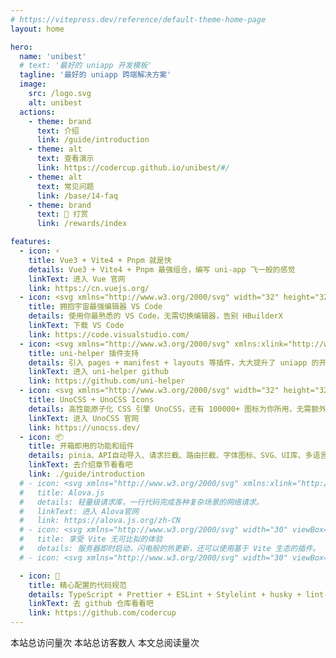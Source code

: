 ```yaml
---
# https://vitepress.dev/reference/default-theme-home-page
layout: home

hero:
  name: 'unibest'
  # text: '最好的 uniapp 开发模板'
  tagline: '最好的 uniapp 跨端解决方案'
  image:
    src: /logo.svg
    alt: unibest
  actions:
    - theme: brand
      text: 介绍
      link: /guide/introduction
    - theme: alt
      text: 查看演示
      link: https://codercup.github.io/unibest/#/
    - theme: alt
      text: 常见问题
      link: /base/14-faq
    - theme: brand
      text: 🥤 打赏
      link: /rewards/index

features:
  - icon: ⚡️
    title: Vue3 + Vite4 + Pnpm 就是快
    details: Vue3 + Vite4 + Pnpm 最强组合，编写 uni-app 飞一般的感觉
    linkText: 进入 Vue 官网
    link: https://cn.vuejs.org/
  - icon: <svg xmlns="http://www.w3.org/2000/svg" width="32" height="32" viewBox="0 0 32 32"><path fill="#0065a9" d="m29.01 5.03l-5.766-2.776a1.742 1.742 0 0 0-1.989.338L2.38 19.8a1.166 1.166 0 0 0-.08 1.647c.025.027.05.053.077.077l1.541 1.4a1.165 1.165 0 0 0 1.489.066L28.142 5.75A1.158 1.158 0 0 1 30 6.672v-.067a1.748 1.748 0 0 0-.99-1.575"/><path fill="#007acc" d="m29.01 26.97l-5.766 2.777a1.745 1.745 0 0 1-1.989-.338L2.38 12.2a1.166 1.166 0 0 1-.08-1.647c.025-.027.05-.053.077-.077l1.541-1.4A1.165 1.165 0 0 1 5.41 9.01l22.732 17.24A1.158 1.158 0 0 0 30 25.328v.072a1.749 1.749 0 0 1-.99 1.57"/><path fill="#1f9cf0" d="M23.244 29.747a1.745 1.745 0 0 1-1.989-.338A1.025 1.025 0 0 0 23 28.684V3.316a1.024 1.024 0 0 0-1.749-.724a1.744 1.744 0 0 1 1.989-.339l5.765 2.772A1.748 1.748 0 0 1 30 6.6v18.8a1.748 1.748 0 0 1-.991 1.576Z"/></svg>
    title: 拥抱宇宙最强编辑器 VS Code
    details: 使用你最熟悉的 VS Code，无需切换编辑器，告别 HBuilderX
    linkText: 下载 VS Code
    link: https://code.visualstudio.com/
  - icon: <svg xmlns="http://www.w3.org/2000/svg" xmlns:xlink="http://www.w3.org/1999/xlink" fill="none" version="1.1" width="512" height="512" viewBox="0 0 512 512"><script xmlns=""/><defs><clipPath id="master_svg0_25_97"><rect x="0" y="0" width="512" height="512" rx="0"/></clipPath><clipPath id="master_svg1_25_11"><rect x="11" y="39" width="490" height="435" rx="0"/></clipPath></defs><g style="mix-blend-mode:passthrough" clip-path="url(#master_svg0_25_97)"><g clip-path="url(#master_svg1_25_11)"><g><path d="M51.4931,294.222767578125L205.214,437.551767578125C211.594,443.498767578125,220.016,446.812767578125,228.778,446.812767578125C237.54,446.812767578125,245.962,443.498767578125,252.342,437.551767578125L254.554,435.512767578125C238.306,411.638767578125,228.778,382.751767578125,228.778,351.655767578125C228.778,269.073767578125,295.812,202.124767578125,378.5,202.124767578125C402.575,202.124767578125,425.288,207.817767578125,445.45,217.842767578125C446.215,212.320767578125,446.556,206.797767578125,446.556,201.19076757812502L446.556,196.262767578125C446.556,136.874967578125,403.595,86.238267578125,344.983,76.467747578125C306.191,70.010717578125,266.719,82.669897578125,238.986,110.36716757812499L228.778,120.562467578125L218.569,110.36716757812499C190.837,82.669897578125,151.365,70.010717578125,112.573,76.467747578125C53.9601,86.238267578125,11,136.874967578125,11,196.262767578125L11,201.19076757812502C11,236.448767578125,25.6319,270.17876757812496,51.4931,294.222767578125ZM378.5,473.999767578125C446.13,473.999767578125,501,419.199767578125,501,351.655767578125C501,284.112767578125,446.13,229.312767578125,378.5,229.312767578125C310.87,229.312767578125,256,284.112767578125,256,351.655767578125C256,419.199767578125,310.87,473.999767578125,378.5,473.999767578125Z" fill="#2B9939" fill-opacity="1"/></g><g style="mix-blend-mode:passthrough"><path d="M322,415L441,415L441,293.5L419,293.5L419,393L344.5,393L344.5,293.5L322,293.5L322,415Z" fill="#FFFFFF" fill-opacity="1"/></g></g></g><script xmlns=""/></svg>
    title: uni-helper 插件支持
    details: 引入 pages + manifest + layouts 等插件，大大提升了 uniapp 的开发体验
    linkText: 进入 uni-helper github
    link: https://github.com/uni-helper
  - icon: <svg xmlns="http://www.w3.org/2000/svg" width="32" height="32" viewBox="0 0 32 32"><g stroke-width=".13"><path fill="#858585" d="M17.007 23.491a6.52 6.52 0 1 1 13.04 0a6.52 6.52 0 0 1-13.04 0"/><path fill="#ccc" d="M17.007 8.51a6.52 6.52 0 0 1 13.04 0v5.867c0 .36-.292.652-.652.652H17.659a.652.652 0 0 1-.652-.652z"/><path fill="#4d4d4d" d="M14.993 23.491a6.52 6.52 0 1 1-13.04 0v-5.868c0-.36.292-.652.652-.652h11.736c.36 0 .652.292.652.652z"/></g></svg>
    title: UnoCSS + UnoCSS Icons
    details: 高性能原子化 CSS 引擎 UnoCSS，还有 100000+ 图标为你所用，无需额外引入外链
    linkText: 进入 UnoCSS 官网
    link: https://unocss.dev/
  - icon: 📦
    title: 开箱即用的功能和组件
    details: pinia、API自动导入、请求拦截、路由拦截、字体图标、SVG、UI库、多语言、自定义tabbar...
    linkText: 去介绍章节看看吧
    link: ./guide/introduction
  # - icon: <svg xmlns="http://www.w3.org/2000/svg" xmlns:xlink="http://www.w3.org/1999/xlink" fill="none" version="1.1" width="284.0000305175781" height="284" viewBox="0 0 300 300"><defs><linearGradient x1="0.8546710014343262" y1="0.8034360408782959" x2="0.8333213329315186" y2="0" id="master_svg0_132_03714"><stop offset="0%" stop-color="#FFB74D" stop-opacity="1"/><stop offset="100.00011920928955%" stop-color="#EA5F2A" stop-opacity="1"/></linearGradient><linearGradient x1="0.5" y1="0.6703797578811646" x2="0.29553526639938354" y2="-0.4002380669116974" id="master_svg1_132_13164"><stop offset="0%" stop-color="#FFB74D" stop-opacity="1"/><stop offset="100.00028610229492%" stop-color="#CB3800" stop-opacity="1"/></linearGradient><linearGradient x1="0.9371286034584045" y1="0" x2="0.09386466443538666" y2="0.9283419847488403" id="master_svg2_132_13158"><stop offset="0%" stop-color="#FF500F" stop-opacity="1"/><stop offset="99.9998927116394%" stop-color="#D9773B" stop-opacity="1"/></linearGradient><linearGradient x1="0.8452901840209961" y1="0.8194817900657654" x2="0.8502801060676575" y2="0.059159498661756516" id="master_svg3_132_14394"><stop offset="0%" stop-color="#00B2ED" stop-opacity="1"/><stop offset="100.00021457672119%" stop-color="#002FED" stop-opacity="1"/></linearGradient><linearGradient x1="0.5" y1="0" x2="0.5" y2="1" id="master_svg4_132_18996"><stop offset="0%" stop-color="#143AD4" stop-opacity="1"/><stop offset="69.9999988079071%" stop-color="#00B2ED" stop-opacity="1"/></linearGradient><linearGradient x1="0.3482012450695038" y1="1.2638264894485474" x2="0.448713093996048" y2="0.15451215207576752" id="master_svg5_132_22620"><stop offset="0%" stop-color="#0267E4" stop-opacity="1"/><stop offset="100%" stop-color="#3054E7" stop-opacity="1"/></linearGradient></defs><g><g><g><path d="M113.743,60.721448861694334L57.7072,132.42234886169433C54.9276,135.97934886169435,54.9144,140.92834886169433,57.675,144.49934886169433L61.3262,149.22234886169434C65.3681,154.45034886169432,73.3605,154.44934886169435,77.4007,149.21934886169433L106.601,111.42234886169433L106.601,180.64534886169434C106.601,199.51334886169434,82.3918,207.76434886169434,70.5352,192.93834886169432L27.9967,139.74534886169434L122.896,21.075048861694334C126.346,16.762048861694335,125.589,10.513938861694337,121.207,7.119458861694336L117.239,4.046338861694336C112.857,0.6518588616943359,106.508,1.396456861694336,103.059,5.709438861694336L3.24421,130.52534886169434Q4.46644e-13,134.58234886169433,4.46644e-13,139.74534886169434Q-0.00000120375,144.90734886169435,3.24421,148.96434886169433L107.05,278.7713488616943Q109.936,282.38034886169436,114.43,283.5403488616943Q118.509,284.5933488616943,122.504,283.23234886169433Q126.5,281.8703488616943,129.043,278.5603488616943Q131.845,274.91234886169434,131.845,270.32034886169436L131.845,66.78024886169433C131.845,57.290848861694336,119.622,53.19954886169434,113.743,60.721448861694334Z" fill-rule="evenodd" fill="url(#master_svg0_132_03714)" fill-opacity="1"/></g><g><path d="M106.60069274902344,237.87509727478027C106.60069274902344,237.98309727478028,106.60128806002344,238.09109727478028,106.60247865902343,238.19909727478029L107.05015274902344,278.77109727478023Q109.93642274902344,282.38009727478027,114.43039274902344,283.54109727478027Q118.50929274902344,284.59409727478027,122.50439274902344,283.23209727478024Q126.49959274902344,281.8700972747803,129.04289274902345,278.5600972747803Q131.84509274902342,274.9130972747803,131.84509274902342,270.32009727478027L131.84509274902342,78.87509727478027L106.60069274902344,111.42229727478028L106.60069274902344,237.87509727478027Z" fill="url(#master_svg1_132_13164)" fill-opacity="1"/></g><g><path d="M11.93413257598877,119.65935601425171L27.99673257598877,139.7453560142517L122.89613257598877,21.075056014251707C126.34513257598877,16.76205601425171,125.58913257598877,10.51394601425171,121.20713257598877,7.119476014251709L117.23913257598878,4.046346014251709C112.85713257598877,0.651866014251709,106.50813257598877,1.396464014251709,103.05913257598877,5.709446014251709L11.93413257598877,119.65935601425171Z" fill="url(#master_svg2_132_13158)" fill-opacity="1"/></g></g><g transform="matrix(-1,0,0,-1,568,564.165283203125)"><g><path d="M397.74296948242187,340.8867416015625L341.7071694824219,412.5876416015625C338.92756948242186,416.1446416015625,338.9143694824219,421.09364160156247,341.6749694824219,424.6646416015625L345.32616948242185,429.3876416015625C349.3680694824219,434.6156416015625,357.3604694824219,434.61464160156254,361.4006694824219,429.3846416015625L390.6009694824219,391.5876416015625L390.6009694824219,460.8106416015625C390.6009694824219,479.6786416015625,366.39176948242186,487.9296416015625,354.5351694824219,473.10364160156246L311.99666948242185,419.9106416015625L406.8959694824219,301.2403416015625C410.3459694824219,296.9273416015625,409.5889694824219,290.6792316015625,405.20696948242187,287.2847516015625L401.2389694824219,284.2116316015625C396.85696948242185,280.8171516015625,390.50796948242186,281.5617496015625,387.05896948242184,285.8747316015625L287.2441794824219,410.6906416015625Q283.99996948242233,414.74764160156246,283.99996948242233,419.9106416015625Q283.9999682786719,425.0726416015625,287.2441794824219,429.1296416015625L391.0499694824219,558.9366416015625Q393.9359694824219,562.5456416015625,398.4299694824219,563.7056416015625Q402.5089694824219,564.7586416015624,406.5039694824219,563.3976416015626Q410.4999694824219,562.0356416015625,413.0429694824219,558.7256416015625Q415.8449694824219,555.0776416015625,415.8449694824219,550.4856416015625L415.8449694824219,346.94554160156247C415.8449694824219,337.4561416015625,403.6219694824219,333.3648416015625,397.74296948242187,340.8867416015625Z" fill-rule="evenodd" fill="url(#master_svg3_132_14394)" fill-opacity="1"/></g><g><path d="M390.6006622314453,518.0403900146484C390.6006622314453,518.1483900146484,390.6012575424453,518.2563900146484,390.60244814144534,518.3643900146485L391.0501222314453,558.9363900146484Q393.9363922314453,562.5453900146484,398.4303622314453,563.7063900146484Q402.5092622314453,564.7593900146485,406.5043622314453,563.3973900146484Q410.49956223144534,562.0353900146484,413.0428622314453,558.7253900146484Q415.8450622314453,555.0783900146484,415.8450622314453,550.4853900146484L415.8450622314453,359.04039001464844L390.6006622314453,391.5875900146484L390.6006622314453,518.0403900146484Z" fill="url(#master_svg4_132_18996)" fill-opacity="1"/></g><g><path d="M295.93410205841064,399.8246487541199L311.9967020584106,419.91064875411985L406.89610205841063,301.24034875411985C410.34510205841065,296.92734875411986,409.5891020584106,290.67923875411987,405.20710205841067,287.28476875411985L401.23910205841065,284.21163875411986C396.85710205841065,280.8171587541199,390.50810205841066,281.56175675411987,387.05910205841064,285.87473875411985L295.93410205841064,399.8246487541199Z" fill="url(#master_svg5_132_22620)" fill-opacity="1"/></g></g></g></svg>
  #   title: Alova.js
  #   details: 轻量级请求库，一行代码完成各种复杂场景的网络请求。
  #   linkText: 进入 Alova官网
  #   link: https://alova.js.org/zh-CN
  # - icon: <svg xmlns="http://www.w3.org/2000/svg" width="30" viewBox="0 0 256 256.32"><defs><linearGradient id="a" x1="-.828%" x2="57.636%" y1="7.652%" y2="78.411%"><stop offset="0%" stop-color="#41D1FF"/><stop offset="100%" stop-color="#BD34FE"/></linearGradient><linearGradient id="b" x1="43.376%" x2="50.316%" y1="2.242%" y2="89.03%"><stop offset="0%" stop-color="#FFEA83"/><stop offset="8.333%" stop-color="#FFDD35"/><stop offset="100%" stop-color="#FFA800"/></linearGradient></defs><path fill="url(#a)" d="M255.153 37.938 134.897 252.976c-2.483 4.44-8.862 4.466-11.382.048L.875 37.958c-2.746-4.814 1.371-10.646 6.827-9.67l120.385 21.517a6.537 6.537 0 0 0 2.322-.004l117.867-21.483c5.438-.991 9.574 4.796 6.877 9.62Z"/><path fill="url(#b)" d="M185.432.063 96.44 17.501a3.268 3.268 0 0 0-2.634 3.014l-5.474 92.456a3.268 3.268 0 0 0 3.997 3.378l24.777-5.718c2.318-.535 4.413 1.507 3.936 3.838l-7.361 36.047c-.495 2.426 1.782 4.5 4.151 3.78l15.304-4.649c2.372-.72 4.652 1.36 4.15 3.788l-11.698 56.621c-.732 3.542 3.979 5.473 5.943 2.437l1.313-2.028 72.516-144.72c1.215-2.423-.88-5.186-3.54-4.672l-25.505 4.922c-2.396.462-4.435-1.77-3.759-4.114l16.646-57.705c.677-2.35-1.37-4.583-3.769-4.113Z"/></svg>
  #   title: 享受 Vite 无可比拟的体验
  #   details: 服务器即时启动，闪电般的热更新，还可以使用基于 Vite 生态的插件。
  # - icon: <svg xmlns="http://www.w3.org/2000/svg" width="30" viewBox="0 0 256 220.8"><path fill="#41B883" d="M204.8 0H256L128 220.8 0 0h97.92L128 51.2 157.44 0h47.36Z"/><path fill="#41B883" d="m0 0 128 220.8L256 0h-51.2L128 132.48 50.56 0H0Z"/><path fill="#35495E" d="M50.56 0 128 133.12 204.8 0h-47.36L128 51.2 97.92 0H50.56Z"/></svg>

  - icon: 🦾
    title: 精心配置的代码规范
    details: TypeScript + Prettier + ESLint + Stylelint + husky + lint-staged + commitlint 配置规范
    linkText: 去 github 仓库看看吧
    link: https://github.com/codercup
---
```


<div class='busuanzi_container'>
  <span id="busuanzi_container_site_pv">
  本站总访问量<span id="busuanzi_value_site_pv"></span>次
  </span>
  <span id="busuanzi_container_site_uv">
  本站总访客数<span id="busuanzi_value_site_uv"></span>人
  </span>
  <span id="busuanzi_container_page_pv">
  本文总阅读量<span id="busuanzi_value_page_pv"></span>次
  </span>
</div>
